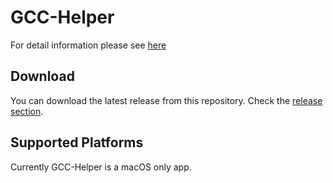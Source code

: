 # GCC-Helper

For detail information please see [here](GCC-Helper/README.md)


## Download

You can download the latest release from this repository. Check the [release section](https://github.com/andre0707/GCC-Helper/releases).


## Supported Platforms

Currently GCC-Helper is a macOS only app.
